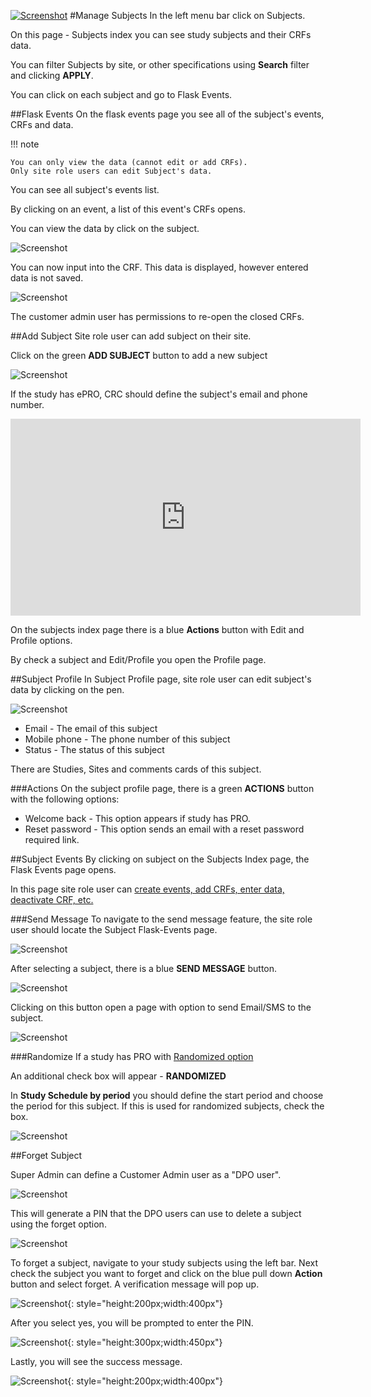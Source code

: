 <a href="https://www.flaskdata.io">![Screenshot](img/flaskdata_logo.PNG)</a>
#Manage Subjects
In the left menu bar click on Subjects.

On this page - Subjects index you can see study subjects and their CRFs data.

You can filter Subjects by site, or other specifications using **Search** filter and clicking **APPLY**.

You can click on each subject and go to Flask Events.

##Flask Events
On the flask events page you see all of the subject's events, CRFs and data.

!!! note

    You can only view the data (cannot edit or add CRFs).
    Only site role users can edit Subject's data.

You can see all subject's events list.

By clicking on an event, a list of this event's CRFs opens.

You can view the data by click on the subject.

![Screenshot](img/newSubject/subjectSelection.png)

You can now input into the CRF. This data is displayed, however entered data is not saved. 

![Screenshot](img/newSubject/subjectData.png)

The customer admin user has permissions to re-open the closed CRFs.

##Add Subject
Site role user can add subject on their site.

Click on the green **ADD SUBJECT** button to add a new subject 

![Screenshot](img/subjects/subjeects_add_one_click.PNG)

If the study has ePRO, CRC should define the subject's email and phone number.

<iframe width="560" height="315" src="https://www.youtube.com/embed/NVOpTfqu-eQ" title="YouTube video player" frameborder="0" allow="accelerometer; autoplay; clipboard-write; encrypted-media; gyroscope; picture-in-picture" allowfullscreen></iframe>

On the subjects index page there is a blue **Actions** button with Edit and Profile options.

By check a subject and Edit/Profile you open the Profile page.

##Subject Profile
In Subject Profile page, site role user can edit subject's data by clicking on the pen.

![Screenshot](img/subjects/subject_edit.PNG)

* Email - The email of this subject
* Mobile phone - The phone number of this subject
* Status - The status of this subject

There are Studies, Sites and comments cards of this subject.

###Actions
On the subject profile page, there is a green **ACTIONS** button with the following options:

* Welcome back - This option appears if study has PRO.
* Reset password - This option sends an email with a reset password required link.

##Subject Events
By clicking on subject on the Subjects Index page, the Flask Events page opens.

In this page site role user can [create events, add CRFs, enter data, deactivate CRF, etc.](./manage_data.md#create-event-by-crf)

###Send Message
To navigate to the send message feature, the site role user should locate the Subject Flask-Events page.

![Screenshot](img/newSubject/subjectEvent.png)


After selecting a subject, there is a blue **SEND MESSAGE** button.

![Screenshot](img/newSubject/sendMessage.png)

Clicking on this button open a page with option to send Email/SMS to the subject.

![Screenshot](img/newSubject/message.png)


###Randomize
If a study has PRO with [Randomized option](./manage_forms.md#study-schedules)

An additional check box will appear - **RANDOMIZED**

In **Study Schedule by period** you should define the start period and choose the period for this subject. If this is used for randomized subjects, check the box.

![Screenshot](img/newSubject/randomizeSub.png)


##Forget Subject

Super Admin can define a Customer Admin user as a "DPO user". 

![Screenshot](img/DPOuser/dpo.png)


This will generate a PIN that the DPO users can use to delete a subject using the forget option.

![Screenshot](img/DPOuser/code.png)


To forget a subject, navigate to your study subjects using the left bar. Next check the subject you want to forget and click on the blue pull down **Action** button and select forget. A verification message will pop up.

![Screenshot](img/DPOuser/forget.png){: style="height:200px;width:400px"}


After you select yes, you will be prompted to enter the PIN.

![Screenshot](img/DPOuser/pin.png){: style="height:300px;width:450px"}


Lastly, you will see the success message. 

![Screenshot](img/DPOuser/success.png){: style="height:200px;width:400px"}
